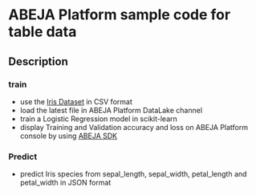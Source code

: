 ABEJA Platform sample code for table data
===

## Description
### train
- use the [Iris Dataset](https://scikit-learn.org/stable/auto_examples/datasets/plot_iris_dataset.html) in CSV format
- load the latest file in ABEJA Platform DataLake channel
- train a Logistic Regression model in scikit-learn
- display Training and Validation accuracy and loss on ABEJA Platform console by using [ABEJA SDK](https://sdk-spec.abeja.io/train/index.html)
### Predict
- predict Iris species from sepal_length, sepal_width, petal_length and petal_width in JSON format
